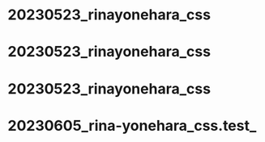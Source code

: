 # 20230523_rinayonehara_css
# 20230523_rinayonehara_css
# 20230523_rinayonehara_css
# 20230605_rina-yonehara_css.test_
